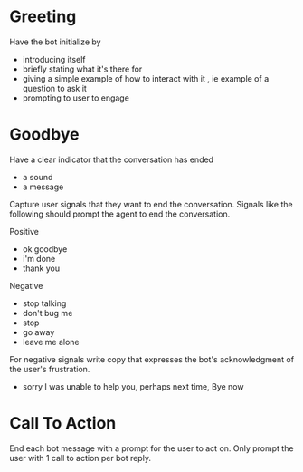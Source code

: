 # Greeting

Have the bot initialize by
- introducing itself
- briefly stating what it's there for
- giving a simple example of how to interact with it , ie example of a question to ask it
- prompting to user to engage

# Goodbye

Have a clear indicator that the conversation has ended
- a sound
- a message

Capture user signals that they want to end the conversation.
Signals like the following should prompt the agent to end the conversation.

Positive
- ok goodbye
- i'm done
- thank you

Negative
- stop talking
- don't bug me
- stop
- go away
- leave me alone

For negative signals write copy that expresses the bot's acknowledgment of the user's frustration.

- sorry I was unable to help you, perhaps next time, Bye now

# Call To Action

End each bot message with a prompt for the user to act on.
Only prompt the user with 1 call to action per bot reply.

